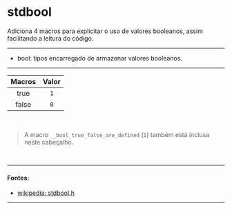 # stdbool
Adiciona 4 macros para explicitar o uso de valores booleanos, assim facilitando a leitura do código.

<hr>

* bool: tipos encarregado de armazenar valores booleanos.

<hr>

| Macros | Valor |
| :-:    | :-:   |
| true   | `1`   |
| false  | `0`   |

<br>

> A macro `__bool_true_false_are_defined` (`1`) também está inclusa neste cabeçalho.

<br>

<hr>

#### Fontes:
* [wikipedia: stdbool.h](https://en.wikipedia.org/wiki/c_data_types#stdbool.h )

<hr>
